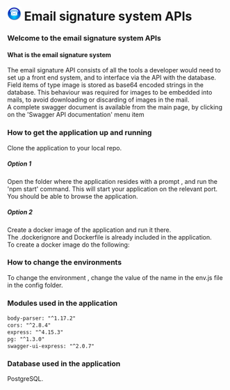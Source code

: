 
#  ![Email signature system](https://github.com/roachmanza/EmailSignature/blob/master/Api_Site/client/content/img/MailIcon32.png "Email signature system") Email signature system APIs

### Welcome to the email signature system APIs

#### What is the email signature system
The email signature API consists of all the tools a developer would need to set up a front end system, and to interface via the API with the database.<br/>
Field items of type image is stored as base64 encoded strings in the database. This behaviour was required for images to be embedded into mails, to avoid downloading or discarding of images in the mail.<br/>
A complete swagger document is available from the main page, by clicking on the 'Swagger API documentation' menu item

### How to get the application up and running
Clone the application to your local repo.<br/>

##### Option 1
Open the folder where the application resides with a prompt , and run the 'npm start' command. This will start your application on the relevant port. You should be able to browse the application.<br/>

##### Option 2
Create a docker image of the application and run it there.<br/>
The .dockerignore and Dockerfile is already included in the application.<br/>
To create a docker image do the following:




### How to change the environments
To change the environment , change the value of the name in the env.js file in the config folder.<br/>

### Modules used in the application
    body-parser: "^1.17.2"
    cors: "^2.8.4"
    express: "^4.15.3"
    pg: "^1.3.0"
    swagger-ui-express: "^2.0.7"

### Database used in the application
PostgreSQL.<br/>














